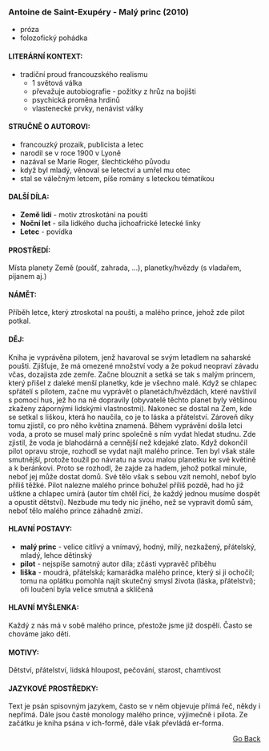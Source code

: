 ### Antoine de Saint-Exupéry - Malý princ (2010)

 - próza
 - folozofický pohádka

#### LITERÁRNÍ KONTEXT:
 - tradiční proud francouzského realismu
   - 1 světová válka
   - převažuje autobiografie - požitky z hrůz na bojišti
   - psychická proměna hrdinů
   - vlastenecké prvky, nenávist války

#### STRUČNĚ O AUTOROVI:
 - francouzký prozaik, publicista a letec
 - narodil se v roce 1900 v Lyoně
 - nazával se Marie Roger, šlechtického původu
 - když byl mladý, věnoval se letectví a umřel mu otec
 - stal se válečným letcem, píše romány s leteckou tématikou

#### DALŠÍ DÍLA:
 - **Země lidí** - motiv ztroskotání na poušti
 - **Noční let** - síla lidkého ducha jichoafrické letecké linky
 - **Letec** - povídka

#### PROSTŘEDÍ:
Místa planety Země (poušť, zahrada, ...), planetky/hvězdy (s vladařem, pijanem aj.)

#### NÁMĚT:
Příběh letce, který ztroskotal na poušti, a malého prince, jehož zde pilot potkal.

#### DĚJ:
Kniha je vyprávěna pilotem, jenž havaroval se svým letadlem na saharské poušti. Zjišťuje, že má omezené množství vody a že pokud neopraví závadu včas, dozajista zde zemře. Začne blouznit a setká se tak s malým princem, který přišel z daleké menší planetky, kde je všechno malé.
Když se chlapec spřátelí s pilotem, začne mu vyprávět o planetách/hvězdách, které navštívil s pomocí hus, jež ho na ně dopravily (obyvatelé těchto planet byly většinou zkaženy zápornými lidskými vlastnostmi). Nakonec se dostal na Zem, kde se setkal s liškou, která ho naučila, co je to láska a přátelství. Zároveň díky tomu zjistil, co pro něho květina znamená.
Během vyprávění došla letci voda, a proto se musel malý princ společně s ním vydat hledat studnu. Zde zjistil, že voda je blahodárná a cennější než kdejaké zlato.
Když dokončil pilot opravu stroje, rozhodl se vydat najít malého prince. Ten byl však stále smutnější, protože toužil po návratu na svou malou planetku ke své květině a k beránkovi. Proto se rozhodl, že zajde za hadem, jehož potkal minule, neboť jej může dostat domů. Své tělo však s sebou vzít nemohl, neboť bylo příliš těžké.
Pilot nalezne malého prince bohužel příliš pozdě, had ho již uštkne a chlapec umírá (autor tím chtěl říci, že každý jednou musíme dospět a opustit dětství). Nezbude mu tedy nic jiného, než se vypravit domů sám, neboť tělo malého prince záhadně zmizí.

#### HLAVNÍ POSTAVY:
 - **malý princ** - velice citlivý a vnímavý, hodný, milý, nezkažený, přátelský, mladý, lehce dětinský
 - **pilot** - nejspíše samotný autor díla; zčásti vypravěč příběhu
 - **liška** - moudrá, přátelská; kamarádka malého prince, který si ji ochočil; tomu na oplátku pomohla najít skutečný smysl života (láska, přátelství); oři loučení byla velice smutná a sklíčená

#### HLAVNÍ MYŠLENKA:
Každý z nás má v sobě malého prince, přestože jsme již dospělí. Často se chováme jako děti.

#### MOTIVY:
Dětství, přátelství, lidská hloupost, pečování, starost, chamtivost

#### JAZYKOVÉ PROSTŘEDKY:
Text je psán spisovným jazykem, často se v něm objevuje přímá řeč, někdy i nepřímá. Dále jsou časté monology malého prince, výjimečně i pilota.
Ze začátku je kniha psána v ich-formě, dále však převládá er-forma.

<p align="right">
  <a href="https://github.com/neostetic/maturita">Go Back</a>
</p>

